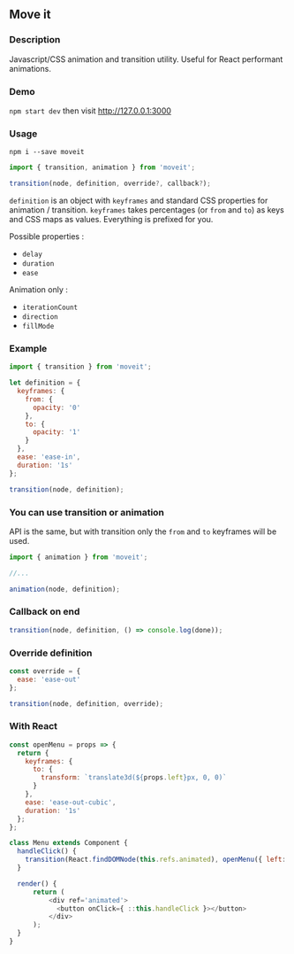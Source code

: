 ## Move it

### Description
Javascript/CSS animation and transition utility. Useful for React performant animations.

### Demo
`npm start dev` then visit http://127.0.0.1:3000

### Usage
```
npm i --save moveit
```

```js
import { transition, animation } from 'moveit';

transition(node, definition, override?, callback?);
```
`definition` is an object with `keyframes` and standard CSS properties for
animation / transition. `keyframes` takes percentages (or `from` and `to`) as
keys and CSS maps as values. Everything is prefixed for you.

Possible properties :
- `delay`
- `duration`
- `ease`

Animation only :
- `iterationCount`
- `direction`
- `fillMode`

### Example
```js
import { transition } from 'moveit';

let definition = {
  keyframes: {
    from: {
      opacity: '0'
    },
    to: {
      opacity: '1'
    }
  },
  ease: 'ease-in',
  duration: '1s'
};

transition(node, definition);
```

### You can use transition or animation
API is the same, but with transition only the `from` and `to` keyframes will be
used.
```js
import { animation } from 'moveit';

//...

animation(node, definition);
```

### Callback on end
```js
transition(node, definition, () => console.log(done));
```

### Override definition
```js
const override = {
  ease: 'ease-out'
};

transition(node, definition, override);
```

### With React
```js
const openMenu = props => {
  return {
    keyframes: {
      to: {
        transform: `translate3d(${props.left}px, 0, 0)`
      }
    },
    ease: 'ease-out-cubic',
    duration: '1s'
  };
};

class Menu extends Component {
  handleClick() {
    transition(React.findDOMNode(this.refs.animated), openMenu({ left: this.props.menuWidth - window.innerWidth }));
  }

  render() {
      return (
          <div ref='animated'>
            <button onClick={ ::this.handleClick }></button>
          </div>
      );
  }
}
```
